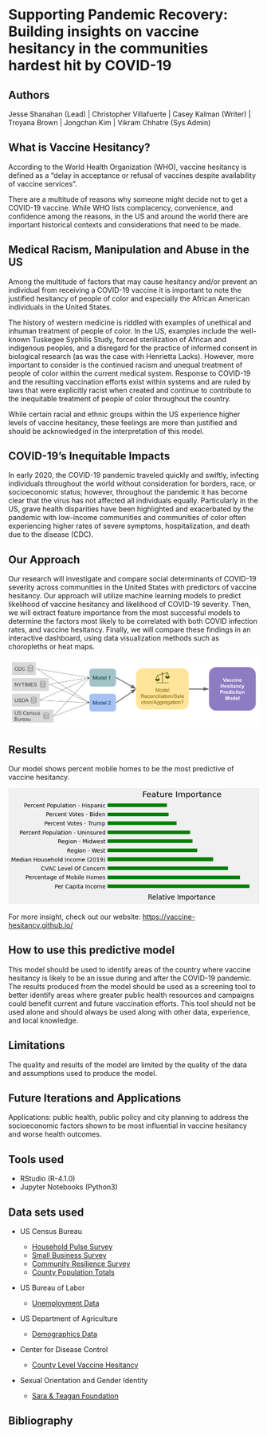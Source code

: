 # Supporting Pandemic Recovery: Building insights on vaccine hesitancy in the communities hardest hit by COVID-19

## Authors
Jesse Shanahan (Lead) | Christopher Villafuerte | Casey Kalman (Writer) | Troyana Brown | Jongchan Kim | Vikram Chhatre (Sys Admin)

## What is Vaccine Hesitancy?
According to the World Health Organization (WHO), vaccine hesitancy is defined as a “delay in acceptance or refusal of vaccines despite availability of vaccine services”.

There are a multitude of reasons why someone might decide not to get a COVID-19 vaccine. While WHO lists complacency, convenience, and confidence among the reasons, in the US and around the world there are important historical contexts and considerations that need to be made. 

## Medical Racism, Manipulation and Abuse in the US
Among the multitude of factors that may cause hesitancy and/or prevent an individual from receiving a COVID-19 vaccine it is important to note the justified hesitancy of people of color and especially the African American individuals in the United States.

The history of western medicine is riddled with examples of unethical and inhuman treatment of people of color. In the US, examples include the well-known Tuskegee Syphilis Study, forced sterilization of African and indigenous peoples, and a disregard for the practice of informed consent in biological research (as was the case with Henrietta Lacks). However, more important to consider is the continued racism and unequal treatment of people of color within the current medical system. Response to COVID-19 and the resulting vaccination efforts exist within systems and are ruled by laws that were explicitly racist when created and continue to contribute to the inequitable treatment of people of color throughout the country.

While certain racial and ethnic groups within the US experience higher levels of vaccine hesitancy, these feelings are more than justified and should be acknowledged in the interpretation of this model.

## COVID-19’s Inequitable Impacts
In early 2020, the COVID-19 pandemic traveled quickly and swiftly, infecting individuals throughout the world without consideration for borders, race, or socioeconomic status; however, throughout the pandemic it has become clear that the virus has not affected all individuals equally. Particularly in the US, grave health disparities have been highlighted and exacerbated by the pandemic with low-income communities and communities of color often experiencing higher rates of severe symptoms, hospitalization, and death due to the disease (CDC). 

## Our Approach
Our research will investigate and compare social determinants of COVID-19 severity across communities in the United States with predictors of vaccine hesitancy. Our approach will utilize machine learning models to predict likelihood of vaccine hesitancy and likelihood of COVID-19 severity. Then, we will extract feature importance from the most successful models to determine the factors most likely to be correlated with both COVID infection rates, and vaccine hesitancy. Finally, we will compare these findings in an interactive dashboard, using data visualization methods such as choropleths or heat maps.

![Workflow Diagram](/images/workflowDiagram.png)

## Results
Our model shows percent mobile homes to be the most predictive of vaccine hesitancy. 

![Factor Importance](images/feature_importance.png)

For more insight, check out our website: https://vaccine-hesitancy.github.io/

## How to use this predictive model
This model should be used to identify areas of the country where vaccine hesitancy is likely to be an issue during and after the COVID-19 pandemic. The results produced from the model should be used as a screening tool to better identify areas where greater public health resources and campaigns could benefit current and future vaccination efforts. 
This tool should not be used alone and should always be used along with other data, experience, and local knowledge.


## Limitations
The quality and results of the model are limited by the quality of the data and assumptions used to produce the model.

## Future Iterations and Applications
Applications: public health, public policy and city planning to address the socioeconomic factors shown to be most influential in vaccine hesitancy and worse health outcomes.

## Tools used
- RStudio (R-4.1.0)
- Jupyter Notebooks (Python3)

## Data sets used

- US Census Bureau
	- [Household Pulse Survey](https://www.census.gov/programs-surveys/household-pulse-survey/data.html)
	- [Small Business Survey](https://experience.arcgis.com/experience/0a2101a6bc6d41159cb0f4ee9cf38a7f/)
	- [Community Resilience Survey](https://experience.arcgis.com/experience/b0341fa9b237456c9a9f1758c15cde8d/)
	- [County Population Totals](https://www.ers.usda.gov/data-products/county-level-data-sets/)

- US Bureau of Labor	
	- [Unemployment Data](https://www.bls.gov/web/laus/laumstrk.htm)
	
- US Department of Agriculture
	- [Demographics Data](https://www.ers.usda.gov/data-products/county-level-data-sets/)

- Center for Disease Control
	- [County Level Vaccine Hesitancy](https://data.cdc.gov/stories/s/Vaccine-Hesitancy-for-COVID-19/cnd2-a6zw/)

- Sexual Orientation and Gender Identity
	- [Sara & Teagan Foundation](https://www.teganandsarafoundation.org/tsf-covid-survey)

## Bibliography



